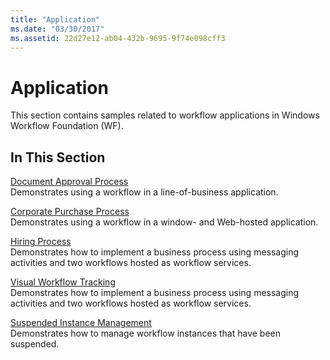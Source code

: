 ```yaml
---
title: "Application"
ms.date: "03/30/2017"
ms.assetid: 22d27e12-ab04-432b-9695-9f74e098cff3
---
```

# Application
This section contains samples related to workflow applications in Windows Workflow Foundation (WF).  
  
## In This Section  
 [Document Approval Process](../samples/document-approval-process.md)  
 Demonstrates using a workflow in a line-of-business application.  
  
 [Corporate Purchase Process](../samples/corporate-purchase-process.md)  
 Demonstrates using a workflow in a window- and Web-hosted application.  
  
 [Hiring Process](../samples/hiring-process.md)  
 Demonstrates how to implement a business process using messaging activities and two workflows hosted as workflow services.  
  
 [Visual Workflow Tracking](../samples/visual-workflow-tracking.md)  
 Demonstrates how to implement a business process using messaging activities and two workflows hosted as workflow services.  
  
 [Suspended Instance Management](../samples/suspended-instance-management.md)  
 Demonstrates how to manage workflow instances that have been suspended.

